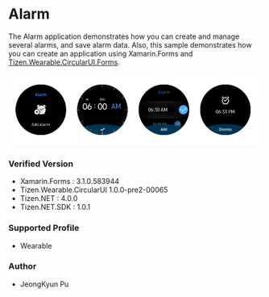 # Alarm

The Alarm application demonstrates how you can create and manage several alarms, and save alarm data.
Also, this sample demonstrates how you can create an application using Xamarin.Forms and [Tizen.Wearable.CircularUI.Forms](https://github.com/Samsung/Tizen.CircularUI).

![Alarm_screen_shot](./screen_shot.png)


### Verified Version
* Xamarin.Forms : 3.1.0.583944
* Tizen.Wearable.CircularUI 1.0.0-pre2-00065
* Tizen.NET : 4.0.0
* Tizen.NET.SDK : 1.0.1


### Supported Profile
* Wearable


### Author
* JeongKyun Pu
